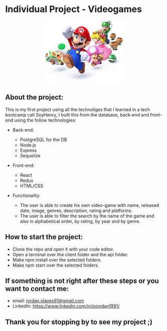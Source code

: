 # Individual Project - Videogames

<p align="center">
  <img height="200" src="./videogame.png" />
</p>

## About the project:

  This is my first project using all the technoliges that I learned in a tech bootcamp call SoyHenry, I built this from the database, back-end and front-end
  using the follow technologies:
    
  - Back-end:
      - PostgreSQL for the DB
      - Node.js
      - Express
      - Sequelize
        
  - Front-end:
      - React
      - Redux
      - HTML/CSS
        
  - Functionality:
      - The user is able to create his own video-game with name, released date, image, genres, description, rating and platforms.
      - The user is able to filter the search by the name of the game and also in alphabetical order, by rating, by year and by genre.

 ## How to start the project:
 
   - Clone the repo and open it with your code editor.
   - Open a terminal over the client folder and the api folder.
   - Make npm install over the selected folders.
   - Make npm start over the selected folders.

 ## If something is not right after these steps or you want to contact me:
   - email: jordan.olaves91@gmail.com
   - LinkedIn: https://www.linkedin.com/in/jojordan1991/

 ## Thank you for stopping by to see my project ;)
